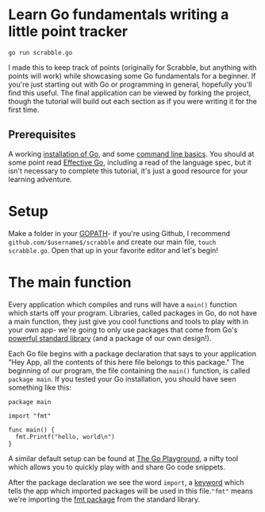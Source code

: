 # Learn Go fundamentals writing a little point tracker

`go run scrabble.go`

I made this to keep track of points (originally for Scrabble, but anything with points will work) while showcasing some Go fundamentals for a beginner. If you're just starting out with Go or programming in general, hopefully you'll find this useful. The final application can be viewed by forking the project, though the tutorial will build out each section as if you were writing it for the first time.

## Prerequisites

A working [installation of Go](https://golang.org/doc/install), and some [command line basics](http://cli.learncodethehardway.org/book/). You should at some point read [Effective Go](https://golang.org/doc/effective_go.html), including a read of the language spec, but it isn't necessary to complete this tutorial, it's just a good resource for your learning adventure.

# Setup

Make a folder in your [GOPATH](https://golang.org/doc/code.html#GOPATH)- if you're using Github, I recommend `github.com/$username$/scrabble` and create our main file, `touch scrabble.go`. Open that up in your favorite editor and let's begin!

# The main function

Every application which compiles and runs will have a `main()` function which starts off your program. Libraries, called packages in Go, do not have a main function, they just give you cool functions and tools to play with in your own app- we're going to only use packages that come from Go's [powerful standard library](https://golang.org/pkg/#stdlib) (and a package of our own design!).

Each Go file begins with a package declaration that says to your application "Hey App, all the contents of this here file belongs to this package." The beginning of our program, the file containing the `main()` function, is called `package main`. If you tested your Go installation, you should have seen something like this:
```
package main

import "fmt"

func main() {
  fmt.Printf("hello, world\n")
}
```
A similar default setup can be found at [The Go Playground](http://play.golang.org/), a nifty tool which allows you to quickly play with and share Go code snippets. 

After the package declaration we see the word `import`, a [keyword](https://golang.org/ref/spec#Keywords) which tells the app which imported packages will be used in this file.`"fmt"` means we're importing the [fmt package](https://golang.org/pkg/fmt/) from the standard library.
